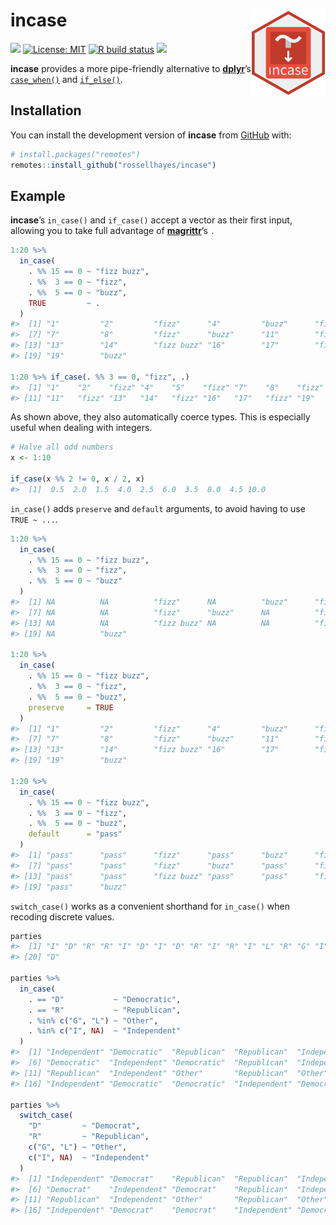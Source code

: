 
<!-- README.md is generated from README.Rmd. Please edit that file -->

# incase <img src="man/figures/logo.png?raw=TRUE" align="right" height="138" />

<!-- badges: start -->

<!-- [![](https://www.r-pkg.org/badges/version/incase?color=brightgreen)](https://cran.r-project.org/package=incase) -->

[![](https://img.shields.io/badge/lifecycle-experimental-orange.svg)](https://www.tidyverse.org/lifecycle/#experimental)
[![License:
MIT](https://img.shields.io/badge/license-MIT-blueviolet.svg)](https://cran.r-project.org/web/licenses/MIT)
[![R build
status](https://github.com/rossellhayes/incase/workflows/R-CMD-check/badge.svg)](https://github.com/rossellhayes/incase/actions)
[![](https://codecov.io/gh/rossellhayes/incase/branch/master/graph/badge.svg)](https://codecov.io/gh/rossellhayes/incase)
<!-- [![Dependencies](https://tinyverse.netlify.com/badge/incase)](https://cran.r-project.org/package=incase) -->
<!-- badges: end -->

**incase** provides a more pipe-friendly alternative to
[**dplyr**](https://github.com/tidyverse/dplyr)’s
[`case_when()`](https://dplyr.tidyverse.org/reference/case_when.html)
and [`if_else()`](https://dplyr.tidyverse.org/reference/if_else.html).

## Installation

You can install the development version of **incase** from
[GitHub](https://github.com/rossellhayes/incase) with:

``` r
# install.packages("remotes")
remotes::install_github("rossellhayes/incase")
```

## Example

**incase**’s `in_case()` and `if_case()` accept a vector as their first
input, allowing you to take full advantage of
[**magrittr**](https://github.com/tidyverse/magrittr)’s `.`

``` r
1:20 %>%
  in_case(
    . %% 15 == 0 ~ "fizz buzz",
    . %%  3 == 0 ~ "fizz",
    . %%  5 == 0 ~ "buzz",
    TRUE         ~ .
  )
#>  [1] "1"         "2"         "fizz"      "4"         "buzz"      "fizz"     
#>  [7] "7"         "8"         "fizz"      "buzz"      "11"        "fizz"     
#> [13] "13"        "14"        "fizz buzz" "16"        "17"        "fizz"     
#> [19] "19"        "buzz"

1:20 %>% if_case(. %% 3 == 0, "fizz", .)
#>  [1] "1"    "2"    "fizz" "4"    "5"    "fizz" "7"    "8"    "fizz" "10"  
#> [11] "11"   "fizz" "13"   "14"   "fizz" "16"   "17"   "fizz" "19"   "20"
```

As shown above, they also automatically coerce types. This is especially
useful when dealing with integers.

``` r
# Halve all odd numbers
x <- 1:10

if_case(x %% 2 != 0, x / 2, x)
#>  [1]  0.5  2.0  1.5  4.0  2.5  6.0  3.5  8.0  4.5 10.0
```

`in_case()` adds `preserve` and `default` arguments, to avoid having to
use `TRUE ~ ...`.

``` r
1:20 %>%
  in_case(
    . %% 15 == 0 ~ "fizz buzz",
    . %%  3 == 0 ~ "fizz",
    . %%  5 == 0 ~ "buzz"
  )
#>  [1] NA          NA          "fizz"      NA          "buzz"      "fizz"     
#>  [7] NA          NA          "fizz"      "buzz"      NA          "fizz"     
#> [13] NA          NA          "fizz buzz" NA          NA          "fizz"     
#> [19] NA          "buzz"

1:20 %>%
  in_case(
    . %% 15 == 0 ~ "fizz buzz",
    . %%  3 == 0 ~ "fizz",
    . %%  5 == 0 ~ "buzz",
    preserve     = TRUE
  )
#>  [1] "1"         "2"         "fizz"      "4"         "buzz"      "fizz"     
#>  [7] "7"         "8"         "fizz"      "buzz"      "11"        "fizz"     
#> [13] "13"        "14"        "fizz buzz" "16"        "17"        "fizz"     
#> [19] "19"        "buzz"

1:20 %>%
  in_case(
    . %% 15 == 0 ~ "fizz buzz",
    . %%  3 == 0 ~ "fizz",
    . %%  5 == 0 ~ "buzz",
    default      = "pass"
  )
#>  [1] "pass"      "pass"      "fizz"      "pass"      "buzz"      "fizz"     
#>  [7] "pass"      "pass"      "fizz"      "buzz"      "pass"      "fizz"     
#> [13] "pass"      "pass"      "fizz buzz" "pass"      "pass"      "fizz"     
#> [19] "pass"      "buzz"
```

`switch_case()` works as a convenient shorthand for `in_case()` when
recoding discrete values.

``` r
parties
#>  [1] "I" "D" "R" "R" "I" "D" "I" "D" "R" "I" "R" "I" "L" "R" "G" "I" "D" "D" "I"
#> [20] "D"

parties %>% 
  in_case(
    . == "D"           ~ "Democratic",
    . == "R"           ~ "Republican",
    . %in% c("G", "L") ~ "Other",
    . %in% c("I", NA)  ~ "Independent" 
  )
#>  [1] "Independent" "Democratic"  "Republican"  "Republican"  "Independent"
#>  [6] "Democratic"  "Independent" "Democratic"  "Republican"  "Independent"
#> [11] "Republican"  "Independent" "Other"       "Republican"  "Other"      
#> [16] "Independent" "Democratic"  "Democratic"  "Independent" "Democratic"

parties %>%
  switch_case(
    "D"         ~ "Democrat",
    "R"         ~ "Republican",
    c("G", "L") ~ "Other",
    c("I", NA)  ~ "Independent"
  )
#>  [1] "Independent" "Democrat"    "Republican"  "Republican"  "Independent"
#>  [6] "Democrat"    "Independent" "Democrat"    "Republican"  "Independent"
#> [11] "Republican"  "Independent" "Other"       "Republican"  "Other"      
#> [16] "Independent" "Democrat"    "Democrat"    "Independent" "Democrat"
```
